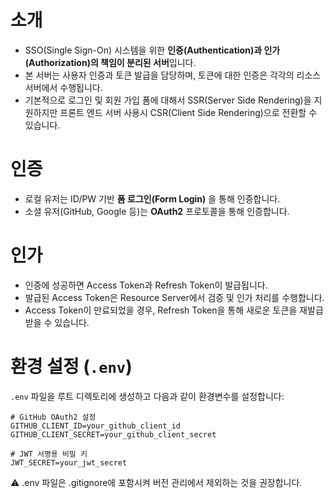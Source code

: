 # 소개

- SSO(Single Sign-On) 시스템을 위한 **인증(Authentication)과 인가(Authorization)의 책임이 분리된 서버**입니다.  
- 본 서버는 사용자 인증과 토큰 발급을 담당하며, 토큰에 대한 인증은 각각의 리소스 서버에서 수행됩니다.  
- 기본적으로 로그인 및 회원 가입 폼에 대해서 SSR(Server Side Rendering)을 지원하지만 프론트 엔드 서버 사용시 CSR(Client Side Rendering)으로 전환할 수 있습니다.
# 인증

- 로컬 유저는 ID/PW 기반 **폼 로그인(Form Login)** 을 통해 인증합니다.
- 소셜 유저(GitHub, Google 등)는 **OAuth2** 프로토콜을 통해 인증합니다.

# 인가

- 인증에 성공하면 Access Token과 Refresh Token이 발급됩니다.
- 발급된 Access Token은 Resource Server에서 검증 및 인가 처리를 수행합니다.
- Access Token이 만료되었을 경우, Refresh Token을 통해 새로운 토큰을 재발급받을 수 있습니다.

# 환경 설정 (`.env`)

`.env` 파일을 루트 디렉토리에 생성하고 다음과 같이 환경변수를 설정합니다:

```env
# GitHub OAuth2 설정
GITHUB_CLIENT_ID=your_github_client_id
GITHUB_CLIENT_SECRET=your_github_client_secret

# JWT 서명용 비밀 키
JWT_SECRET=your_jwt_secret
```
⚠️ .env 파일은 .gitignore에 포함시켜 버전 관리에서 제외하는 것을 권장합니다.
